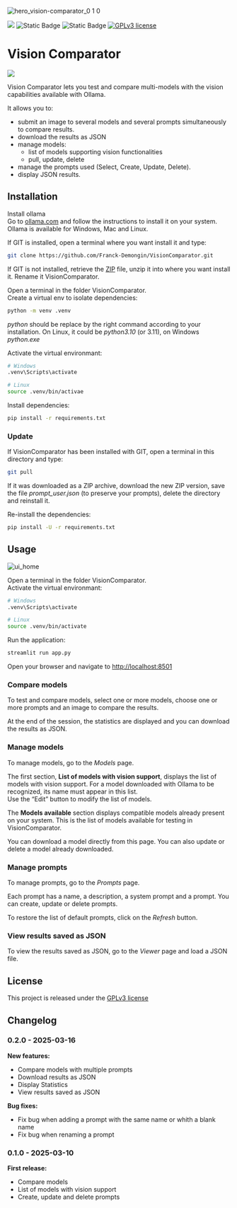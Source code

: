![hero_vision-comparator_0 1 0](https://github.com/user-attachments/assets/682347c9-e247-4bb5-9754-7f86a7593d52)

<img src="https://img.shields.io/badge/Python-3.10-blue" /> ![Static Badge](https://img.shields.io/badge/Ollama-0.6.0-blue) ![Static Badge](https://img.shields.io/badge/Streamlit-1.42.0-blue) [![GPLv3 license](https://img.shields.io/badge/License-GPLv3-green.svg)](http://perso.crans.org/besson/LICENSE.html)

# Vision Comparator

<img src="https://img.shields.io/badge/Version-0.2.0-blue" />

Vision Comparator lets you test and compare multi-models with the vision capabilities available with Ollama.

It allows you to:

- submit an image to several models and several prompts simultaneously to compare results.
- download the results as JSON
- manage models:
  - list of models supporting vision functionalities
  - pull, update, delete
- manage the prompts used (Select, Create, Update, Delete).
- display JSON results.

## Installation

Install ollama  
Go to [ollama.com](https://ollama.com/) and follow the instructions to install it on your system. Ollama is available for Windows, Mac and Linux.

If GIT is installed, open a terminal where you want install it and type:

```bash
git clone https://github.com/Franck-Demongin/VisionComparator.git
```

If GIT is not installed, retrieve the [ZIP](https://github.com/Franck-Demongin/VisionComparator/archive/refs/heads/main.zip) file, unzip it into where you want install it. Rename it VisionComparator.

Open a terminal in the folder VisionComparator.  
Create a virtual env to isolate dependencies:

```bash
python -m venv .venv
```

_python_ should be replace by the right command according to your installation. On Linux, it could be _python3.10_ (or 3.11), on Windows _python.exe_

Activate the virtual environmant:

```bash
# Windows
.venv\Scripts\activate

# Linux
source .venv/bin/activae
```

Install dependencies:

```bash
pip install -r requirements.txt
```

### Update

If VisionComparator has been installed with GIT, open a terminal in this directory and type:

```bash
git pull
```

If it was downloaded as a ZIP archive, download the new ZIP version, save the file _prompt_user.json_ (to preserve your prompts), delete the directory and reinstall it.

Re-install the dependencies:

```bash
pip install -U -r requirements.txt
```

## Usage

![ui_home](https://github.com/user-attachments/assets/feceee9d-6108-4ad5-a82e-7621f1a0a37a)

Open a terminal in the folder VisionComparator.  
Activate the virtual environmant:

```bash
# Windows
.venv\Scripts\activate

# Linux
source .venv/bin/activate
```

Run the application:

```bash
streamlit run app.py
```

Open your browser and navigate to [http://localhost:8501](http://localhost:8501)

### Compare models

To test and compare models, select one or more models, choose one or more prompts and an image to compare the results.

At the end of the session, the statistics are displayed and you can download the results as JSON.

### Manage models

To manage models, go to the _Models_ page.

The first section, **List of models with vision support**, displays the list of models with vision support.
For a model downloaded with Ollama to be recognized, its name must appear in this list.  
Use the “Edit” button to modify the list of models.

The **Models available** section displays compatible models already present on your system. This is the list of models available for testing in VisionComparator.

You can download a model directly from this page.
You can also update or delete a model already downloaded.

### Manage prompts

To manage prompts, go to the _Prompts_ page.

Each prompt has a name, a description, a system prompt and a prompt.
You can create, update or delete prompts.

To restore the list of default prompts, click on the _Refresh_ button.

### View results saved as JSON

To view the results saved as JSON, go to the _Viewer_ page and load a JSON file.

## License

This project is released under the [GPLv3 license](http://perso.crans.org/besson/LICENSE.html)

## Changelog

### 0.2.0 - 2025-03-16

**New features:**

- Compare models with multiple prompts
- Download results as JSON
- Display Statistics
- View results saved as JSON

**Bug fixes:**

- Fix bug when adding a prompt with the same name or whith a blank name
- Fix bug when renaming a prompt

### 0.1.0 - 2025-03-10

**First release:**

- Compare models
- List of models with vision support
- Create, update and delete prompts
